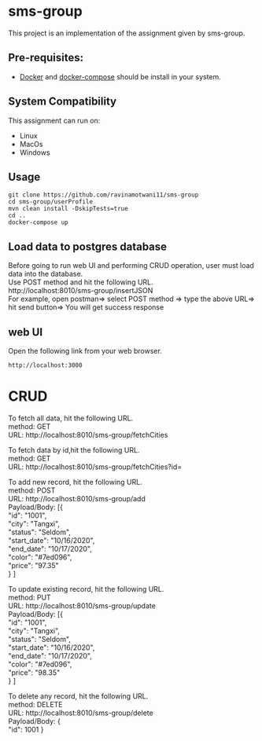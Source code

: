 # sms-group 

This project is an implementation of the assignment given by sms-group.

## Pre-requisites:
* [Docker](https://docs.docker.com/engine/install/) and [docker-compose](https://docs.docker.com/compose/install/) should be install in your system.

## System Compatibility
This assignment can run on:
* Linux
* MacOs
* Windows

## Usage

```
git clone https://github.com/ravinamotwani11/sms-group
cd sms-group/userProfile
mvn clean install -DskipTests=true
cd ..
docker-compose up
```

## Load data to postgres database
Before going to run web UI and performing CRUD operation, user must load data into the database.  
Use POST method and hit the following URL.  
http://localhost:8010/sms-group/insertJSON  
For example, open postman=> select POST method => type the above URL=> hit send button=> You will get success response

## web UI
Open the following link from your web browser.  
```
http://localhost:3000
```

# CRUD
To fetch all data, hit the following URL.  
method: GET  
URL: http://localhost:8010/sms-group/fetchCities  

To fetch data by id,hit the following URL.  
method: GET  
URL: http://localhost:8010/sms-group/fetchCities?id=<id>  

To add new record, hit the following URL.  
method: POST  
URL: http://localhost:8010/sms-group/add  
Payload/Body: [{  
"id": "1001",  
"city": "Tangxi",  
"status": "Seldom",  
"start_date": "10/16/2020",  
"end_date": "10/17/2020",  
"color": "#7ed096",  
"price": "97.35"  
}
] 
  
  
To update existing record, hit the following URL.  
method: PUT  
URL: http://localhost:8010/sms-group/update   
Payload/Body: [{  
"id": "1001",  
"city": "Tangxi",  
"status": "Seldom",  
"start_date": "10/16/2020",  
"end_date": "10/17/2020",  
"color": "#7ed096",  
"price": "98.35"  
}
]  
  
To delete any record, hit the following URL.  
method: DELETE  
URL: http://localhost:8010/sms-group/delete  
Payload/Body: {  
"id": 1001
}
 

